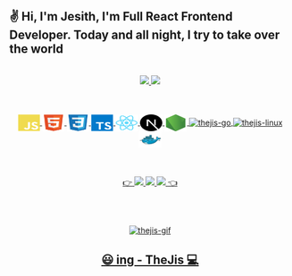 ## ✌️ Hi, I'm Jesith, I'm Full React Frontend Developer. Today and all night, I try to take over the world

<div align="center"><br>
  <a href="https://github.com/ing-thejis">
  <img height="180em" src="https://github-readme-stats.vercel.app/api?username=ing-thejis&show_icons=true&theme=dark&include_all_commits=true&count_private=true"/>
  <img height="180em" src="https://github-readme-stats.vercel.app/api/top-langs/?username=ing-thejis&layout=donut-vertical&langs_count=7&theme=dracula"/>
</div>
  
<div style="display: inline_block;" align="center"><br><br><br>
 
  <img align="center" alt="thejis-Js" height="30" width="40" src="https://raw.githubusercontent.com/devicons/devicon/master/icons/javascript/javascript-plain.svg">
  <img align="center" alt="thejis-HTML" height="30" width="40" src="https://raw.githubusercontent.com/devicons/devicon/master/icons/html5/html5-original.svg">
  <img align="center" alt="thejis-CSS" height="30" width="40" src="https://raw.githubusercontent.com/devicons/devicon/master/icons/css3/css3-original.svg">
  <img align="center" alt="thejis-Ts" height="30" width="40" src="https://raw.githubusercontent.com/devicons/devicon/master/icons/typescript/typescript-plain.svg">
  <img align="center" alt="thejis-React" height="30" width="40" src="https://raw.githubusercontent.com/devicons/devicon/master/icons/react/react-original.svg">
  <img align="center" alt="thejis-nextjs" height="30" width="40" src="https://raw.githubusercontent.com/devicons/devicon/master/icons/nextjs/nextjs-plain.svg">
  <img align="center" alt="thejis-node" height="30" width="40" src="https://raw.githubusercontent.com/devicons/devicon/master/icons/nodejs/nodejs-original.svg">
  <img align="center" alt="thejis-go" height="30" width="40"  src="https://raw.githubusercontent.com/devicons/devicon/icons/go/go-original.svg" />
  <img align="center" alt="thejis-linux" height="30" width="40" src="https://raw.githubusercontent.com/devicons/devicon/icons/linux/linux-original.svg" />
  <img align="center" alt="thejis-docker" height="30" width="40" src="https://raw.githubusercontent.com/devicons/devicon/master/icons/docker/docker-original.svg" />
  
</div>
  
<div align="center"><br><br><br>
  👉 
<img src="https://img.shields.io/badge/Android-3DDC84?style=for-the-badge&logo=android&logoColor=white" target="_blank">
<img src="https://img.shields.io/badge/iOS-000000?style=for-the-badge&logo=ios&logoColor=white">
<img src="https://img.shields.io/badge/Windows-0078D6?style=for-the-badge&logo=windows&logoColor=white">
   👈
</div>
  
##  
  
<div align="center"><br><br>
   <img alt="thejis-gif" height="270" width="500" src="https://cdn.hashnode.com/res/hashnode/image/upload/v1621705542437/4shUyEk2t.gif" />
  <h2> 😃 ing - TheJis  💻</h2>
</div>
